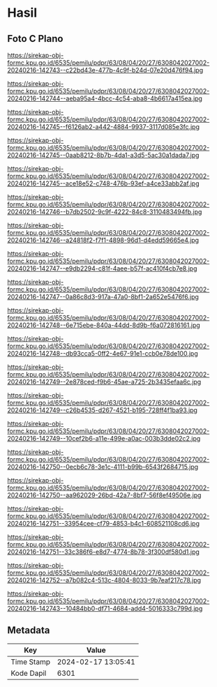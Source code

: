 # Hasil

## Foto C Plano

https://sirekap-obj-formc.kpu.go.id/6535/pemilu/pdpr/63/08/04/20/27/6308042027002-20240216-142743--c22bd43e-477b-4c9f-b24d-07e20d476f94.jpg

https://sirekap-obj-formc.kpu.go.id/6535/pemilu/pdpr/63/08/04/20/27/6308042027002-20240216-142744--aeba95a4-4bcc-4c54-aba8-4b6617a415ea.jpg

https://sirekap-obj-formc.kpu.go.id/6535/pemilu/pdpr/63/08/04/20/27/6308042027002-20240216-142745--f6126ab2-a442-4884-9937-3117d085e3fc.jpg

https://sirekap-obj-formc.kpu.go.id/6535/pemilu/pdpr/63/08/04/20/27/6308042027002-20240216-142745--0aab8212-8b7b-4da1-a3d5-5ac30a1dada7.jpg

https://sirekap-obj-formc.kpu.go.id/6535/pemilu/pdpr/63/08/04/20/27/6308042027002-20240216-142745--ace18e52-c748-476b-93ef-a4ce33abb2af.jpg

https://sirekap-obj-formc.kpu.go.id/6535/pemilu/pdpr/63/08/04/20/27/6308042027002-20240216-142746--b7db2502-9c9f-4222-84c8-3110483494fb.jpg

https://sirekap-obj-formc.kpu.go.id/6535/pemilu/pdpr/63/08/04/20/27/6308042027002-20240216-142746--a24818f2-f7f1-4898-96d1-d4edd59665e4.jpg

https://sirekap-obj-formc.kpu.go.id/6535/pemilu/pdpr/63/08/04/20/27/6308042027002-20240216-142747--e9db2294-c81f-4aee-b57f-ac410f4cb7e8.jpg

https://sirekap-obj-formc.kpu.go.id/6535/pemilu/pdpr/63/08/04/20/27/6308042027002-20240216-142747--0a86c8d3-917a-47a0-8bf1-2a652e5476f6.jpg

https://sirekap-obj-formc.kpu.go.id/6535/pemilu/pdpr/63/08/04/20/27/6308042027002-20240216-142748--6e715ebe-840a-44dd-8d9b-f6a072816161.jpg

https://sirekap-obj-formc.kpu.go.id/6535/pemilu/pdpr/63/08/04/20/27/6308042027002-20240216-142748--db93cca5-0ff2-4e67-91e1-ccb0e78de100.jpg

https://sirekap-obj-formc.kpu.go.id/6535/pemilu/pdpr/63/08/04/20/27/6308042027002-20240216-142749--2e878ced-f9b6-45ae-a725-2b3435efaa6c.jpg

https://sirekap-obj-formc.kpu.go.id/6535/pemilu/pdpr/63/08/04/20/27/6308042027002-20240216-142749--c26b4535-d267-4521-b195-728ff4f1ba93.jpg

https://sirekap-obj-formc.kpu.go.id/6535/pemilu/pdpr/63/08/04/20/27/6308042027002-20240216-142749--10cef2b6-a11e-499e-a0ac-003b3dde02c2.jpg

https://sirekap-obj-formc.kpu.go.id/6535/pemilu/pdpr/63/08/04/20/27/6308042027002-20240216-142750--0ecb6c78-3e1c-4111-b99b-6543f2684715.jpg

https://sirekap-obj-formc.kpu.go.id/6535/pemilu/pdpr/63/08/04/20/27/6308042027002-20240216-142750--aa962029-26bd-42a7-8bf7-56f8ef49506e.jpg

https://sirekap-obj-formc.kpu.go.id/6535/pemilu/pdpr/63/08/04/20/27/6308042027002-20240216-142751--33954cee-cf79-4853-b4c1-608521108cd6.jpg

https://sirekap-obj-formc.kpu.go.id/6535/pemilu/pdpr/63/08/04/20/27/6308042027002-20240216-142751--33c386f6-e8d7-4774-8b78-3f300df580d1.jpg

https://sirekap-obj-formc.kpu.go.id/6535/pemilu/pdpr/63/08/04/20/27/6308042027002-20240216-142752--a7b082c4-513c-4804-8033-9b7eaf217c78.jpg

https://sirekap-obj-formc.kpu.go.id/6535/pemilu/pdpr/63/08/04/20/27/6308042027002-20240216-142743--10484bb0-df71-4684-add4-5016333c799d.jpg


## Metadata

| Key        | Value               |
| ---------- | ------------------- |
| Time Stamp | 2024-02-17 13:05:41 |
| Kode Dapil | 6301                |



